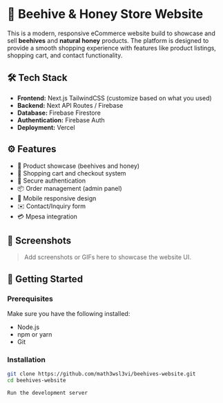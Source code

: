 # 🍯 Beehive & Honey Store Website

This is a modern, responsive eCommerce website build to showcase and sell **beehives** and **natural honey** products. The platform is designed to provide a smooth shopping experience with features like product listings, shopping cart, and contact functionality.

## 🛠️ Tech Stack

- **Frontend:** Next.js  TailwindCSS (customize based on what you used)
- **Backend:** Next API Routes / Firebase 
- **Database:** Firebase Firestore
- **Authentication:** Firebase Auth 
- **Deployment:** Vercel

## ⚙️ Features

- 🐝 Product showcase (beehives and honey)
- 🛒 Shopping cart and checkout system
- 🔐 Secure authentication 
- 📦 Order management (admin panel)
- 📱 Mobile responsive design
- ✉️ Contact/Inquiry form
- 💳 Mpesa integration

## 📸 Screenshots

> Add screenshots or GIFs here to showcase the website UI.

## 🚀 Getting Started

### Prerequisites

Make sure you have the following installed:

- Node.js
- npm or yarn
- Git

### Installation

```bash
git clone https://github.com/math3wsl3vi/beehives-website.git
cd beehives-website

Run the development server
